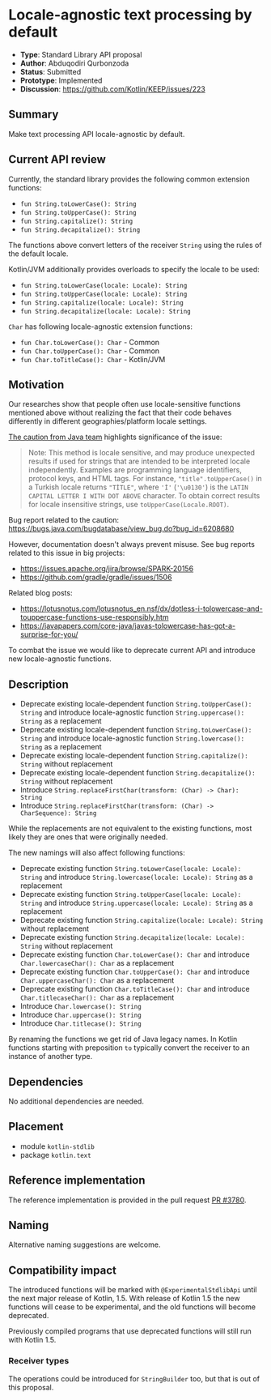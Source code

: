 # Locale-agnostic text processing by default

* **Type**: Standard Library API proposal
* **Author**: Abduqodiri Qurbonzoda
* **Status**: Submitted
* **Prototype**: Implemented
* **Discussion**: https://github.com/Kotlin/KEEP/issues/223

## Summary

Make text processing API locale-agnostic by default.

## Current API review

Currently, the standard library provides the following сommon extension functions: 
* `fun String.toLowerCase(): String`
* `fun String.toUpperCase(): String`
* `fun String.capitalize(): String`
* `fun String.decapitalize(): String`

The functions above convert letters of the receiver `String` using the rules of the default locale.

Kotlin/JVM additionally provides overloads to specify the locale to be used:
* `fun String.toLowerCase(locale: Locale): String`
* `fun String.toUpperCase(locale: Locale): String`
* `fun String.capitalize(locale: Locale): String`
* `fun String.decapitalize(locale: Locale): String`

`Char` has following locale-agnostic extension functions:
* `fun Char.toLowerCase(): Char` - Common
* `fun Char.toUpperCase(): Char` - Common
* `fun Char.toTitleCase(): Char` - Kotlin/JVM

## Motivation

Our researches show that people often use locale-sensitive functions mentioned above without realizing the fact that their code behaves differently 
in different geographies/platform locale settings. 

[The caution from Java team](https://docs.oracle.com/en/java/javase/11/docs/api/java.base/java/lang/String.html#toUpperCase()) highlights significance of the issue:
>Note: This method is locale sensitive, and may produce unexpected results if used for strings that are intended to be interpreted locale independently. 
>Examples are programming language identifiers, protocol keys, and HTML tags. For instance, `"title".toUpperCase()` in a Turkish locale returns `"TİTLE"`, 
>where `'İ'` (`'\u0130'`) is the `LATIN CAPITAL LETTER I WITH DOT ABOVE` character. To obtain correct results for locale insensitive strings, use `toUpperCase(Locale.ROOT)`.

Bug report related to the caution: https://bugs.java.com/bugdatabase/view_bug.do?bug_id=6208680 

However, documentation doesn't always prevent misuse. See bug reports related to this issue in big projects:
* https://issues.apache.org/jira/browse/SPARK-20156
* https://github.com/gradle/gradle/issues/1506

Related blog posts:
* https://lotusnotus.com/lotusnotus_en.nsf/dx/dotless-i-tolowercase-and-touppercase-functions-use-responsibly.htm
* https://javapapers.com/core-java/javas-tolowercase-has-got-a-surprise-for-you/

To combat the issue we would like to deprecate current API and introduce new locale-agnostic functions.

## Description

* Deprecate existing locale-dependent function `String.toUpperCase(): String` and introduce locale-agnostic function `String.uppercase(): String` as a replacement 
* Deprecate existing locale-dependent function `String.toLowerCase(): String` and introduce locale-agnostic function `String.lowercase(): String` as a replacement 
* Deprecate existing locale-dependent function `String.capitalize(): String` without replacement
* Deprecate existing locale-dependent function `String.decapitalize(): String` without replacement
* Introduce `String.replaceFirstChar(transform: (Char) -> Char): String`
* Introduce `String.replaceFirstChar(transform: (Char) -> CharSequence): String`

While the replacements are not equivalent to the existing functions, most likely they are ones that were originally needed.

The new namings will also affect following functions:

* Deprecate existing function `String.toLowerCase(locale: Locale): String` and introduce `String.lowercase(locale: Locale): String` as a replacement
* Deprecate existing function `String.toUpperCase(locale: Locale): String` and introduce `String.uppercase(locale: Locale): String` as a replacement
* Deprecate existing function `String.capitalize(locale: Locale): String` without replacement
* Deprecate existing function `String.decapitalize(locale: Locale): String` without replacement
* Deprecate existing function `Char.toLowerCase(): Char` and introduce `Char.lowercaseChar(): Char` as a replacement
* Deprecate existing function `Char.toUpperCase(): Char` and introduce `Char.uppercaseChar(): Char` as a replacement
* Deprecate existing function `Char.toTitleCase(): Char` and introduce `Char.titlecaseChar(): Char` as a replacement
* Introduce `Char.lowercase(): String`
* Introduce `Char.uppercase(): String`
* Introduce `Char.titlecase(): String`

By renaming the functions we get rid of Java legacy names. 
In Kotlin functions starting with preposition `to` typically convert the receiver to an instance of another type.

## Dependencies

No additional dependencies are needed.

## Placement

- module `kotlin-stdlib`
- package `kotlin.text`

## Reference implementation

The reference implementation is provided in the pull request [PR #3780](https://github.com/JetBrains/kotlin/pull/3780).

## Naming

Alternative naming suggestions are welcome.

## Compatibility impact

The introduced functions will be marked with `@ExperimentalStdlibApi` until the next major release of Kotlin, 1.5.
With release of Kotlin 1.5 the new functions will cease to be experimental, and the old functions will become deprecated.

Previously compiled programs that use deprecated functions will still run with Kotlin 1.5.

### Receiver types

The operations could be introduced for `StringBuilder` too, but that is out of this proposal.
